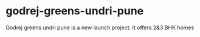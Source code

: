# godrej-greens-undri-pune
Godrej greens undri pune is a new launch project. It offers 2&amp;3 BHK homes
